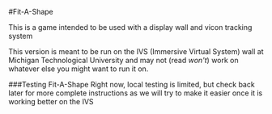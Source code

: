 #Fit-A-Shape


This is a game intended to be used with a display wall and vicon tracking system 

This version is meant to be run on the IVS (Immersive Virtual System) wall at Michigan Technological University and may not (read _won't_) work on whatever else you might want to run it on.

###Testing Fit-A-Shape
Right now, local testing is limited, but check back later for more complete instructions as we will try to make it easier once it is working better on the IVS
